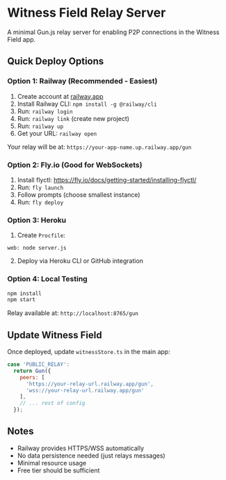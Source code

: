 # Witness Field Relay Server

A minimal Gun.js relay server for enabling P2P connections in the Witness Field app.

## Quick Deploy Options

### Option 1: Railway (Recommended - Easiest)
1. Create account at [railway.app](https://railway.app)
2. Install Railway CLI: `npm install -g @railway/cli`
3. Run: `railway login`
4. Run: `railway link` (create new project)
5. Run: `railway up`
6. Get your URL: `railway open`

Your relay will be at: `https://your-app-name.up.railway.app/gun`

### Option 2: Fly.io (Good for WebSockets)
1. Install flyctl: https://fly.io/docs/getting-started/installing-flyctl/
2. Run: `fly launch`
3. Follow prompts (choose smallest instance)
4. Run: `fly deploy`

### Option 3: Heroku
1. Create `Procfile`:
```
web: node server.js
```
2. Deploy via Heroku CLI or GitHub integration

### Option 4: Local Testing
```bash
npm install
npm start
```
Relay available at: `http://localhost:8765/gun`

## Update Witness Field

Once deployed, update `witnessStore.ts` in the main app:

```javascript
case 'PUBLIC_RELAY':
  return Gun({
    peers: [
      'https://your-relay-url.railway.app/gun',
      'wss://your-relay-url.railway.app/gun'
    ],
    // ... rest of config
  });
```

## Notes
- Railway provides HTTPS/WSS automatically
- No data persistence needed (just relays messages)
- Minimal resource usage
- Free tier should be sufficient